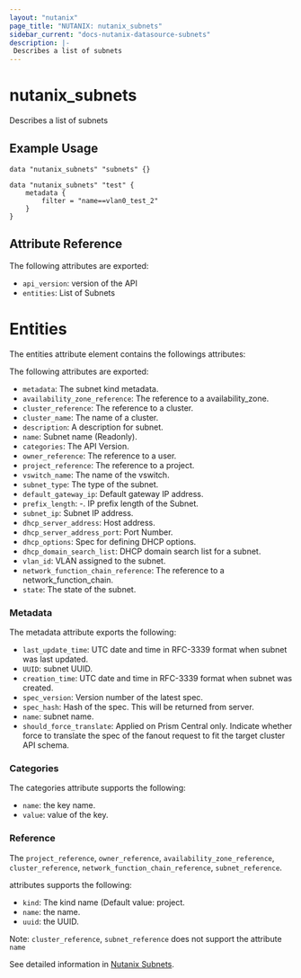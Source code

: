 ```yaml
---
layout: "nutanix"
page_title: "NUTANIX: nutanix_subnets"
sidebar_current: "docs-nutanix-datasource-subnets"
description: |-
 Describes a list of subnets
---
```


# nutanix_subnets

Describes a list of subnets

## Example Usage

```hcl
data "nutanix_subnets" "subnets" {}

data "nutanix_subnets" "test" {
    metadata {
        filter = "name==vlan0_test_2"
    }
}
```

## Attribute Reference

The following attributes are exported:

* `api_version`: version of the API
* `entities`: List of Subnets

# Entities

The entities attribute element contains the followings attributes:

The following attributes are exported:

* `metadata`: The subnet kind metadata.
* `availability_zone_reference`: The reference to a availability_zone.
* `cluster_reference`: The reference to a cluster.
* `cluster_name`: The name of a cluster.
* `description`: A description for subnet.
* `name`: Subnet name (Readonly).
* `categories`: The API Version.
* `owner_reference`: The reference to a user.
* `project_reference`: The reference to a project.
* `vswitch_name`: The name of the vswitch.
* `subnet_type`: The type of the subnet.
* `default_gateway_ip`: Default gateway IP address.
* `prefix_length`: -. IP prefix length of the Subnet.
* `subnet_ip`: Subnet IP address.
* `dhcp_server_address`: Host address.
* `dhcp_server_address_port`: Port Number.
* `dhcp_options`: Spec for defining DHCP options.
* `dhcp_domain_search_list`: DHCP domain search list for a subnet.
* `vlan_id`: VLAN assigned to the subnet.
* `network_function_chain_reference`: The reference to a network_function_chain.
* `state`: The state of the subnet.

### Metadata

The metadata attribute exports the following:

* `last_update_time`: UTC date and time in RFC-3339 format when subnet was last updated.
* `UUID`: subnet UUID.
* `creation_time`: UTC date and time in RFC-3339 format when subnet was created.
* `spec_version`: Version number of the latest spec.
* `spec_hash`: Hash of the spec. This will be returned from server.
* `name`: subnet name.
* `should_force_translate`: Applied on Prism Central only. Indicate whether force to translate the spec of the fanout request to fit the target cluster API schema.

### Categories

The categories attribute supports the following:

* `name`: the key name.
* `value`: value of the key.

### Reference

The `project_reference`, `owner_reference`, `availability_zone_reference`, `cluster_reference`, `network_function_chain_reference`, `subnet_reference`.

attributes supports the following:

* `kind`: The kind name (Default value: project.
* `name`: the name.
* `uuid`: the UUID.

Note: `cluster_reference`, `subnet_reference` does not support the attribute `name`

See detailed information in [Nutanix Subnets](https://www.nutanix.dev/api_references/prism-central-v3/#/30ce5964c8d60-get-a-list-of-existing-subnets).

